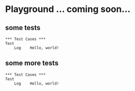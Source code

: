 # Playground ... coming soon...

## some tests

```robotframework
*** Test Cases ***
Test
    Log    Hello, world!

```

## some more tests

```robot[1-3]
*** Test Cases ***
Test
    Log    Hello, world!

```
